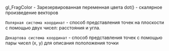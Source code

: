gl_FragColor - Зарезервированная переменная цвета
dot() - скалярное произведение векторов

`Полярная система координат` - способ представления точек на плоскости с помощью двух чисел: расстояния и угла.

`Декартова система координат` - способ представления точек с помощью пары чисел (x, y) для описания пололожения точки

